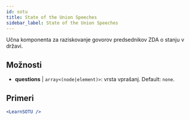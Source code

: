 ```yaml
---
id: sotu
title: State of the Union Speeches
sidebar_label: State of the Union Speeches
---
```


Učna komponenta za raziskovanje govorov predsednikov ZDA o stanju v državi.

## Možnosti

* __questions__ | `array<(node|element)>`: vrsta vprašanj. Default: `none`.


## Primeri

```jsx live
<LearnSOTU />
```

